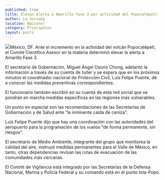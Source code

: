 ```yaml
---
published: true
title: Elevan alerta a Amarillo fase 3 por actividad del Popocatépetl
author: La Jornada
location: Nacional
category: Principales
layout: posts
---
```


![](http://i.imgur.com/vbqaQKIm.jpg)México, DF. Ante el incremento en la actividad del volcán Popocatépetl, el Comité Científico Asesor en la materia determinó elevar la alerta a Amarillo Fase 3.

El secretario de Gobernación, Miguel Ángel Osorio Chong, adelantó la información a través de su cuenta de tuiter y se espera que en los próximos minutos el coordinador nacional de Protección Civil, Luis Felipe Puente, dé a conocer las medidas preventivas correspondientes.

El funcionario también escribió en su cuenta de esta red social que se pondrán en marcha medidas específicas en las regiones más vulnerables.

Un punto en especial son las recomendaciones de las Secretarías de Gobernación y de Salud ante “la inminente caída de ceniza”.

Luis Felipe Puente dijo que hay una coordinación con las autoridades del aeropuerto para la programación de los vuelos “de forma permanente, sin riesgos”.

El secretario de Medio Ambiente, integrante del grupo que monitorea la calidad del aire, instruyó medidas permanentes para el Valle de México, en tanto, otras dependencias revisan las rutas de evacuación de las comunidades más cercanas.

El Comité de Vigilancia está integrado por las Secretarías de la Defensa Nacional, Marina y Policía Federal y su comando está en el punto Ixta-Popo.
